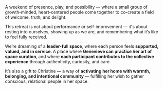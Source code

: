 A weekend of presence, play, and possibility — where a small group of growth-minded, heart-centered people come together to co-create a field of welcome, truth, and delight.

This retreat is not about performance or self-improvement — it's about resting into ourselves, showing up as we are, and remembering what it’s like to feel fully received.

We’re dreaming of a **leader-full space**, where each person feels **supported, valued, and in service**. A place where **Genevieve can practice her art of space curation**, and where **each participant contributes to the collective experience** through authenticity, curiosity, and care.

It’s also a gift to Christine — a way of **activating her home with warmth, belonging, and intentional community** — fulfilling her wish to gather conscious, relational people in her space.